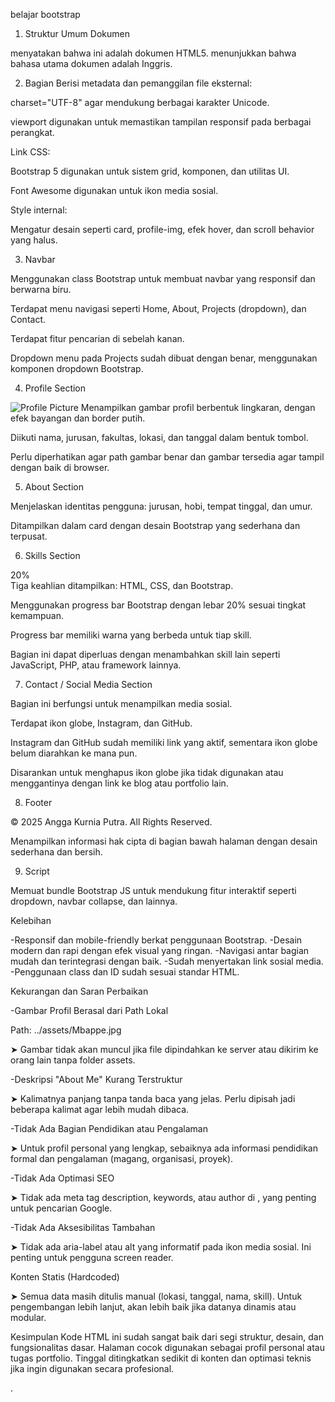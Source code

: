 belajar bootstrap

1. Struktur Umum Dokumen


<!DOCTYPE html>
<html lang="en">
<!DOCTYPE html> menyatakan bahwa ini adalah dokumen HTML5.

<html lang="en"> menunjukkan bahwa bahasa utama dokumen adalah Inggris.


2. Bagian <head>
Berisi metadata dan pemanggilan file eksternal:


<meta charset="UTF-8" />
<meta name="viewport" content="width=device-width, initial-scale=1.0"/>
charset="UTF-8" agar mendukung berbagai karakter Unicode.

viewport digunakan untuk memastikan tampilan responsif pada berbagai perangkat.

Link CSS:


<link href="https://cdn.jsdelivr.net/npm/bootstrap@5.3.5/dist/css/bootstrap.min.css" rel="stylesheet">
<link href="https://cdnjs.cloudflare.com/ajax/libs/font-awesome/6.5.0/css/all.min.css" rel="stylesheet">
Bootstrap 5 digunakan untuk sistem grid, komponen, dan utilitas UI.

Font Awesome digunakan untuk ikon media sosial.

Style internal:

Mengatur desain seperti card, profile-img, efek hover, dan scroll behavior yang halus.


3. Navbar

<nav class="navbar navbar-expand-lg navbar-dark bg-primary shadow-sm">
Menggunakan class Bootstrap untuk membuat navbar yang responsif dan berwarna biru.

Terdapat menu navigasi seperti Home, About, Projects (dropdown), dan Contact.

Terdapat fitur pencarian di sebelah kanan.

Dropdown menu pada Projects sudah dibuat dengan benar, menggunakan komponen dropdown Bootstrap.


4. Profile Section

<img src="../assets/Mbappe.jpg" class="rounded-circle mx-auto profile-img" alt="Profile Picture">
Menampilkan gambar profil berbentuk lingkaran, dengan efek bayangan dan border putih.

Diikuti nama, jurusan, fakultas, lokasi, dan tanggal dalam bentuk tombol.

Perlu diperhatikan agar path gambar benar dan gambar tersedia agar tampil dengan baik di browser.


5. About Section

<section id="about">
Menjelaskan identitas pengguna: jurusan, hobi, tempat tinggal, dan umur.

Ditampilkan dalam card dengan desain Bootstrap yang sederhana dan terpusat.


6. Skills Section

<div class="progress-bar bg-success" style="width: 20%">20%</div>
Tiga keahlian ditampilkan: HTML, CSS, dan Bootstrap.

Menggunakan progress bar Bootstrap dengan lebar 20% sesuai tingkat kemampuan.

Progress bar memiliki warna yang berbeda untuk tiap skill.

Bagian ini dapat diperluas dengan menambahkan skill lain seperti JavaScript, PHP, atau framework lainnya.


7. Contact / Social Media Section

<section id="contact">
Bagian ini berfungsi untuk menampilkan media sosial.

Terdapat ikon globe, Instagram, dan GitHub.

Instagram dan GitHub sudah memiliki link yang aktif, sementara ikon globe belum diarahkan ke mana pun.

Disarankan untuk menghapus ikon globe jika tidak digunakan atau menggantinya dengan link ke blog atau portfolio lain.


8. Footer

<footer>
  <div class="container text-center">
    <p class="mb-0 text-muted">&copy; 2025 Angga Kurnia Putra. All Rights Reserved.</p>
  </div>
</footer>
Menampilkan informasi hak cipta di bagian bawah halaman dengan desain sederhana dan bersih.


9. Script

<script src="https://cdn.jsdelivr.net/npm/bootstrap@5.3.5/dist/js/bootstrap.bundle.min.js"></script>
Memuat bundle Bootstrap JS untuk mendukung fitur interaktif seperti dropdown, navbar collapse, dan lainnya.


Kelebihan

-Responsif dan mobile-friendly berkat penggunaan Bootstrap.
-Desain modern dan rapi dengan efek visual yang ringan.
-Navigasi antar bagian mudah dan terintegrasi dengan baik.
-Sudah menyertakan link sosial media.
-Penggunaan class dan ID sudah sesuai standar HTML.


Kekurangan dan Saran Perbaikan

-Gambar Profil Berasal dari Path Lokal

Path: ../assets/Mbappe.jpg

➤ Gambar tidak akan muncul jika file dipindahkan ke server atau dikirim ke orang lain tanpa folder assets.

-Deskripsi "About Me" Kurang Terstruktur

➤ Kalimatnya panjang tanpa tanda baca yang jelas. Perlu dipisah jadi beberapa kalimat agar lebih mudah dibaca.

-Tidak Ada Bagian Pendidikan atau Pengalaman

➤ Untuk profil personal yang lengkap, sebaiknya ada informasi pendidikan formal dan pengalaman (magang, organisasi, proyek).

-Tidak Ada Optimasi SEO

➤ Tidak ada meta tag description, keywords, atau author di <head>, yang penting untuk pencarian Google.

-Tidak Ada Aksesibilitas Tambahan

➤ Tidak ada aria-label atau alt yang informatif pada ikon media sosial. Ini penting untuk pengguna screen reader.

Konten Statis (Hardcoded)

➤ Semua data masih ditulis manual (lokasi, tanggal, nama, skill). Untuk pengembangan lebih lanjut, akan lebih baik jika datanya dinamis atau modular.

	
Kesimpulan
Kode HTML ini sudah sangat baik dari segi struktur, desain, dan fungsionalitas dasar. Halaman cocok digunakan sebagai profil personal atau tugas portfolio. Tinggal ditingkatkan sedikit di konten dan optimasi teknis jika ingin digunakan secara profesional.

.








